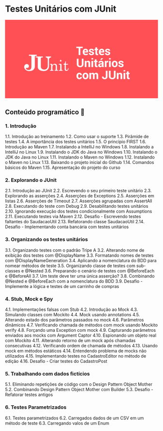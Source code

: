 # Testes Unitários com JUnit

<p  align="center">
	 <img alt="Proffy" src=".github/junit.png"/>  
</p>

## Conteúdo programático 📖

### 1. Introdução

1.1. Introdução ao treinamento
1.2. Como usar o suporte
1.3. Pirâmide de testes
1.4. A importância dos testes unitários
1.5. O princípio FIRST
1.6. Introdução ao Maven
1.7. Instalando a IntelliJ no Windows
1.8. Instalando a IntelliJ no Linux
1.9. Instalando o JDK do Java no Windows
1.10. Instalando o JDK do Java no Linux
1.11. Instalando o Maven no Windows
1.12. Instalando o Maven no Linux
1.13. Baixando o projeto inicial do Github
1.14. Comandos básicos do Maven
1.15. Apresentação do projeto do curso

### 2. Explorando o JUnit

2.1. Introdução ao JUnit
2.2. Escrevendo o seu primeiro teste unitário
2.3. Explorando as asserções
2.4. Asserções de Exceptions
2.5. Asserções em listas
2.6. Asserções de Timeout
2.7. Asserções agrupadas com AssertAll
2.8. Executando do teste com Debug
2.9. Desabilitando testes unitários
2.10. Ignorando execução dos testes condicionalmente com Assumptions
2.11. Executando testes via Maven
2.12. Desafio - Escrevendo testes faltantes do SaudacaoUtil
2.13. Refatorando classe SaudacaoUtil
2.14. Desafio - Implementando conta bancária com testes unitários

### 3. Organizando os testes unitários

3.1. Organizando testes com o padrão Tripe A
3.2. Alterando nome de exibição dos testes com @DisplayName
3.3. Formatando nomes de testes com @DisplayNameGeneration
3.4. Aplicando a nomenclatura do BDD para nomear métodos de teste
3.5. Organizando classe de testes com sub-classes e @Nested
3.6. Preparando o cenário de testes com @BeforeEach e @BeforeAll
3.7. Um teste deve ter uma única asserção?
3.8. Combinando @Nested e @BeforeEach com a nomenclatura do BDD
3.9. Desafio - Implemente a lógica e testes de um carrinho de compras

### 4. Stub, Mock e Spy

4.1. Implementações falsas com Stub
4.2. Introdução ao Mock
4.3. Simulando classes com Mockito
4.4. Mock usando annotations
4.5. Alterando estado dos parâmetros passados no mock
4.6. Parâmetros dinâmicos
4.7. Verificando chamada de métodos com mock usando Mockito verify
4.8. Forçando uma Exception com mock
4.9. Capturando parâmetros enviados aos mocks com Argument Captor
4.10. Espionando um objeto real com Mockito
4.11. Alterando retorno de um mock após chamadas consecutivas
4.12. Verificando ordem de chamada de métodos
4.13. Usando mock em métodos estáticos
4.14. Entendendo problema de mocks não utilizados
4.15. Implementando testes no CadastroEditor no método de edição
4.16. Desafio - Criar testes do CadastroPost

### 5. Trabalhando com dados fictícios

5.1. Eliminando repetições de código com o Design Pattern Object Mother
5.2. Combinando Design Pattern Object Mother com Builder
5.3. Desafio - Refatorar testes antigos

### 6. Testes Parametrizados

6.1. Testes parametrizados
6.2. Carregados dados de um CSV em um método de teste
6.3. Carregando valos de um Enum
